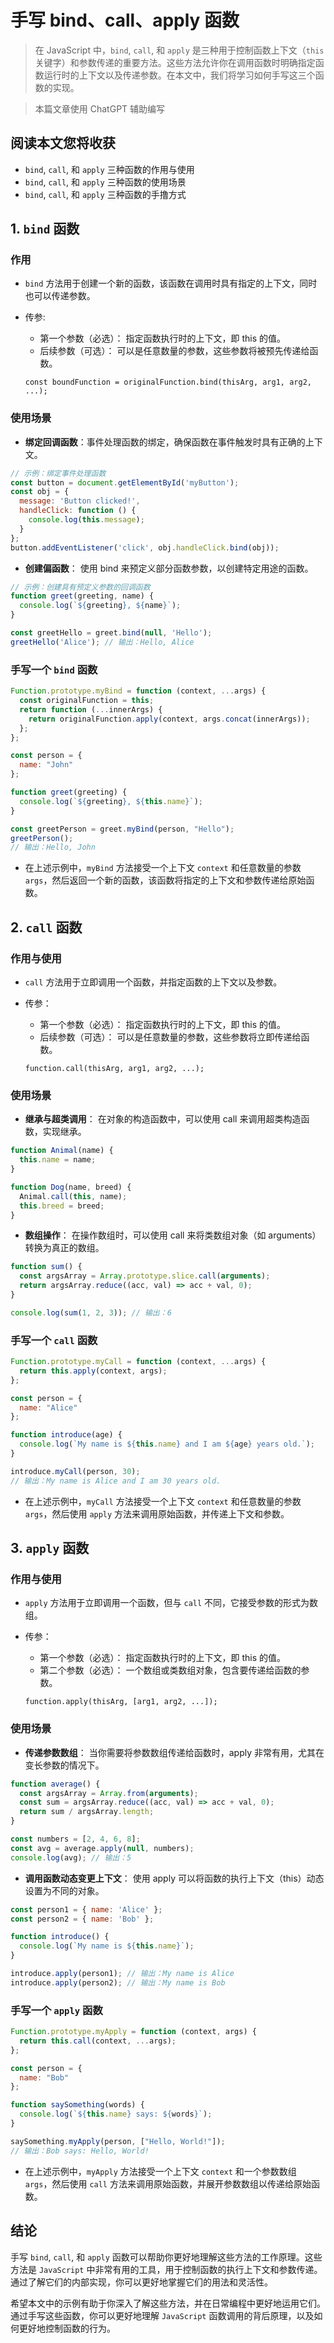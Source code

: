 # 手写 bind、call、apply 函数

> 在 JavaScript 中，`bind`, `call`, 和 `apply` 是三种用于控制函数上下文（`this` 关键字）和参数传递的重要方法。这些方法允许你在调用函数时明确指定函数运行时的上下文以及传递参数。在本文中，我们将学习如何手写这三个函数的实现。

> 本篇文章使用 ChatGPT 辅助编写

## 阅读本文您将收获
* `bind`, `call`, 和 `apply` 三种函数的作用与使用
* `bind`, `call`, 和 `apply` 三种函数的使用场景
* `bind`, `call`, 和 `apply` 三种函数的手撸方式

## 1.  `bind` 函数

### 作用
* `bind` 方法用于创建一个新的函数，该函数在调用时具有指定的上下文，同时也可以传递参数。
* 传参:
	* 第一个参数（必选）： 指定函数执行时的上下文，即 this 的值。
	* 后续参数（可选）： 可以是任意数量的参数，这些参数将被预先传递给函数。
	
	```
	const boundFunction = originalFunction.bind(thisArg, arg1, arg2, ...);
	```

### 使用场景
* **绑定回调函数**：事件处理函数的绑定，确保函数在事件触发时具有正确的上下文。

```javascript
// 示例：绑定事件处理函数
const button = document.getElementById('myButton');
const obj = {
  message: 'Button clicked!',
  handleClick: function () {
    console.log(this.message);
  }
};
button.addEventListener('click', obj.handleClick.bind(obj));
```

* **创建偏函数**： 使用 bind 来预定义部分函数参数，以创建特定用途的函数。

```javascript
// 示例：创建具有预定义参数的回调函数
function greet(greeting, name) {
  console.log(`${greeting}, ${name}`);
}

const greetHello = greet.bind(null, 'Hello');
greetHello('Alice'); // 输出：Hello, Alice
```

### 手写一个 `bind` 函数

```javascript
Function.prototype.myBind = function (context, ...args) {
  const originalFunction = this;
  return function (...innerArgs) {
    return originalFunction.apply(context, args.concat(innerArgs));
  };
};

const person = {
  name: "John"
};

function greet(greeting) {
  console.log(`${greeting}, ${this.name}`);
}

const greetPerson = greet.myBind(person, "Hello");
greetPerson(); 
// 输出：Hello, John
```

* 在上述示例中，`myBind` 方法接受一个上下文 `context` 和任意数量的参数 `args`，然后返回一个新的函数，该函数将指定的上下文和参数传递给原始函数。

## 2.  `call` 函数

### 作用与使用
* `call` 方法用于立即调用一个函数，并指定函数的上下文以及参数。
* 传参：
	* 第一个参数（必选）： 指定函数执行时的上下文，即 this 的值。
	* 后续参数（可选）： 可以是任意数量的参数，这些参数将立即传递给函数。

	```
	function.call(thisArg, arg1, arg2, ...);
	```

### 使用场景
* **继承与超类调用**： 在对象的构造函数中，可以使用 call 来调用超类构造函数，实现继承。

```javascript
function Animal(name) {
  this.name = name;
}

function Dog(name, breed) {
  Animal.call(this, name);
  this.breed = breed;
}
```

* **数组操作**： 在操作数组时，可以使用 call 来将类数组对象（如 arguments）转换为真正的数组。

```javascript
function sum() {
  const argsArray = Array.prototype.slice.call(arguments);
  return argsArray.reduce((acc, val) => acc + val, 0);
}

console.log(sum(1, 2, 3)); // 输出：6
```

### 手写一个 `call` 函数

```javascript
Function.prototype.myCall = function (context, ...args) {
  return this.apply(context, args);
};

const person = {
  name: "Alice"
};

function introduce(age) {
  console.log(`My name is ${this.name} and I am ${age} years old.`);
}

introduce.myCall(person, 30); 
// 输出：My name is Alice and I am 30 years old.
```

* 在上述示例中，`myCall` 方法接受一个上下文 `context` 和任意数量的参数 `args`，然后使用 `apply` 方法来调用原始函数，并传递上下文和参数。

## 3.  `apply` 函数

### 作用与使用
* `apply` 方法用于立即调用一个函数，但与 `call` 不同，它接受参数的形式为数组。
* 传参：
	* 第一个参数（必选）： 指定函数执行时的上下文，即 this 的值。
	* 第二个参数（必选）： 一个数组或类数组对象，包含要传递给函数的参数。

	```
	function.apply(thisArg, [arg1, arg2, ...]);
	```

### 使用场景

* **传递参数数组**： 当你需要将参数数组传递给函数时，apply 非常有用，尤其在变长参数的情况下。

```javascript
function average() {
  const argsArray = Array.from(arguments);
  const sum = argsArray.reduce((acc, val) => acc + val, 0);
  return sum / argsArray.length;
}

const numbers = [2, 4, 6, 8];
const avg = average.apply(null, numbers);
console.log(avg); // 输出：5
```

* **调用函数动态变更上下文**： 使用 apply 可以将函数的执行上下文（this）动态设置为不同的对象。

```javascript
const person1 = { name: 'Alice' };
const person2 = { name: 'Bob' };

function introduce() {
  console.log(`My name is ${this.name}`);
}

introduce.apply(person1); // 输出：My name is Alice
introduce.apply(person2); // 输出：My name is Bob
```

### 手写一个 `apply` 函数

```javascript
Function.prototype.myApply = function (context, args) {
  return this.call(context, ...args);
};

const person = {
  name: "Bob"
};

function saySomething(words) {
  console.log(`${this.name} says: ${words}`);
}

saySomething.myApply(person, ["Hello, World!"]); 
// 输出：Bob says: Hello, World!
```

* 在上述示例中，`myApply` 方法接受一个上下文 `context` 和一个参数数组 `args`，然后使用 `call` 方法来调用原始函数，并展开参数数组以传递给原始函数。

## 结论

手写 `bind`, `call`, 和 `apply` 函数可以帮助你更好地理解这些方法的工作原理。这些方法是 `JavaScript` 中非常有用的工具，用于控制函数的执行上下文和参数传递。通过了解它们的内部实现，你可以更好地掌握它们的用法和灵活性。

希望本文中的示例有助于你深入了解这些方法，并在日常编程中更好地运用它们。通过手写这些函数，你可以更好地理解 `JavaScript` 函数调用的背后原理，以及如何更好地控制函数的行为。
